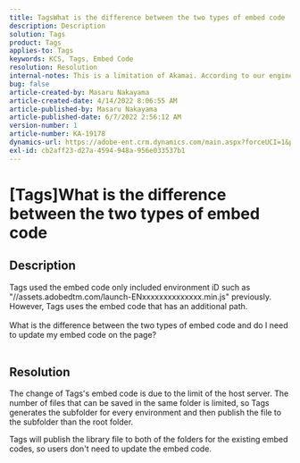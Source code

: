 ```yaml
---
title: TagsWhat is the difference between the two types of embed code
description: Description
solution: Tags
product: Tags
applies-to: Tags
keywords: KCS, Tags, Embed Code
resolution: Resolution
internal-notes: This is a limitation of Akamai. According to our engineer.
bug: false
article-created-by: Masaru Nakayama
article-created-date: 4/14/2022 8:06:55 AM
article-published-by: Masaru Nakayama
article-published-date: 6/7/2022 2:56:12 AM
version-number: 1
article-number: KA-19178
dynamics-url: https://adobe-ent.crm.dynamics.com/main.aspx?forceUCI=1&pagetype=entityrecord&etn=knowledgearticle&id=b163e3b7-c9bb-ec11-983f-0022480b43aa
exl-id: cb2aff23-d27a-4594-948a-956e033537b1
---
```

# [Tags]What is the difference between the two types of embed code

## Description

Tags used the embed code only included environment iD such as "//assets.adobedtm.com/launch-ENxxxxxxxxxxxxxx.min.js" previously. However, Tags uses the embed code that has an additional path. <br><br>What is the difference between the two types of embed code and do I need to update my embed code on the page?
<br> 

## Resolution


The change of Tags's embed code is due to the limit of the host server. The number of files that can be saved in the same folder is limited, so Tags generates the subfolder for every environment and then publish the file to the subfolder than the root folder.

Tags will publish the library file to both of the folders for the existing embed codes, so users don't need to update the embed code.
